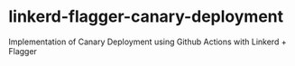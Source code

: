 # linkerd-flagger-canary-deployment
Implementation of Canary Deployment using Github Actions with Linkerd + Flagger 
